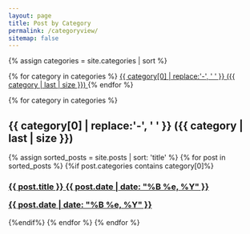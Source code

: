 ```yaml
---
layout: page
title: Post by Category
permalink: /categoryview/
sitemap: false
---
```


<!-- 전체 카테고리를 수평으로 나열 -->
<div>
{% assign categories = site.categories | sort %}

{% for category in categories %}
  <span class="site-tag">
    <a href="#{{ category | first | slugify }}">
      {{ category[0] | replace:'-', ' ' }} ({{ category | last | size }})
    </a>
  </span>
{% endfor %}
</div>

<!-- 각 카테고리와 그에 해당하는 내용 출력 -->
<div id="index">
{% for category in categories %}
 <a name="{{ category[0] }}"></a> <h2>{{ category[0] | replace:'-', ' ' }} ({{ category | last | size }})</h2>
 {% assign sorted_posts = site.posts | sort: 'title' %}
 {% for post in sorted_posts %}
  {%if post.categories contains category[0]%}
    <h3>
      <a href="{{ site.url }}{{ site.baseurl }}{{ post.url }}" title="{{ post.title }}">
        {{ post.title }}  {{ post.date |  date: "%B %e, %Y" }}
        <p class="date">
          {{ post.date |  date: "%B %e, %Y" }}
        </p>
      </a>
    </h3>
    <!--<p>{{ post.excerpt | strip_html | truncate: 160 }}</p>-->
  {%endif%}
 {% endfor %}
{% endfor %}
</div>
